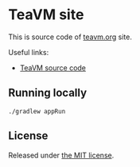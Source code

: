 # TeaVM site

This is source code of [teavm.org](https://teavm.org) site.

Useful links:

* [TeaVM source code](https://github.com/konsoletyper/teavm)


## Running locally

```
./gradlew appRun
```

## License

Released under [the MIT license](LICENSE).
